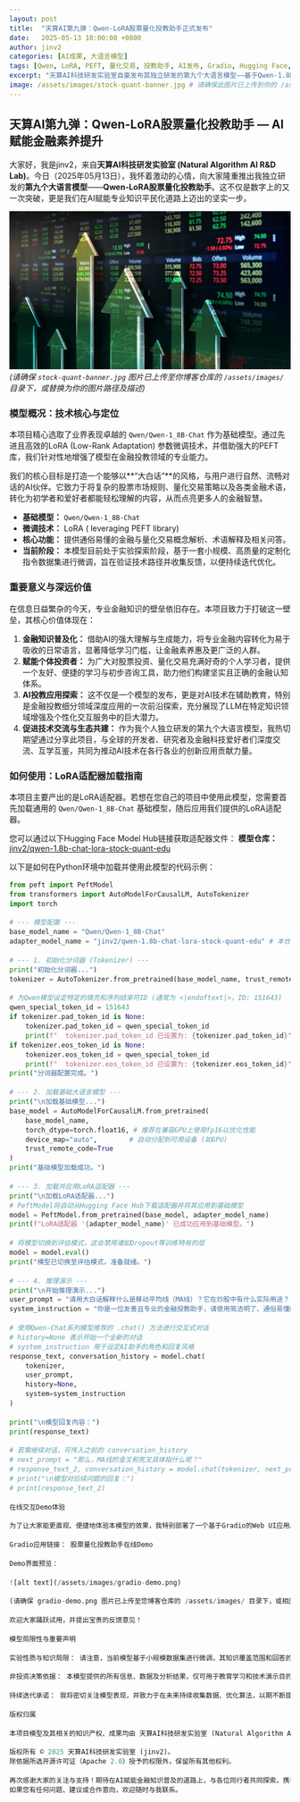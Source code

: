 ```yaml
---
layout: post
title:  "天算AI第九弹：Qwen-LoRA股票量化投教助手正式发布"
date:   2025-05-13 10:00:00 +0800
author: jinv2
categories: [AI成果, 大语言模型]
tags: [Qwen, LoRA, PEFT, 量化交易, 投教助手, AI发布, Gradio, Hugging Face, 金融科技]
excerpt: "天算AI科技研发实验室自豪发布其独立研发的第九个大语言模型——基于Qwen-1.8B微调的股票量化投教助手。本文旨在介绍此模型的概况、核心价值、使用方法，并提供在线Demo供大家体验。"
image: /assets/images/stock-quant-banner.jpg # 请确保此图片已上传到你的 /assets/images/ 目录
---
```


## 天算AI第九弹：Qwen-LoRA股票量化投教助手 — AI赋能金融素养提升

大家好，我是jinv2，来自**天算AI科技研发实验室 (Natural Algorithm AI R&D Lab)**。今日（2025年05月13日），我怀着激动的心情，向大家隆重推出我独立研发的**第九个大语言模型**——**Qwen-LoRA股票量化投教助手**。这不仅是数字上的又一次突破，更是我们在AI赋能专业知识平民化道路上迈出的坚实一步。

![天算AI股票量化投教助手](/assets/images/stock-quant-banner.jpg "AI驱动的金融知识普及")
*(请确保 `stock-quant-banner.jpg` 图片已上传至你博客仓库的 `/assets/images/` 目录下，或替换为你的图片路径及描述)*

### 模型概况：技术核心与定位

本项目精心选取了业界表现卓越的 `Qwen/Qwen-1_8B-Chat` 作为基础模型。通过先进且高效的LoRA (Low-Rank Adaptation) 参数微调技术，并借助强大的PEFT库，我们针对性地增强了模型在金融投教领域的专业能力。

我们的核心目标是打造一个能够以**“大白话”**的风格，与用户进行自然、流畅对话的AI伙伴。它致力于将复杂的股票市场规则、量化交易策略以及各类金融术语，转化为初学者和爱好者都能轻松理解的内容，从而点亮更多人的金融智慧。

*   **基础模型：** `Qwen/Qwen-1_8B-Chat`
*   **微调技术：** LoRA ( leveraging PEFT library)
*   **核心功能：** 提供通俗易懂的金融与量化交易概念解析、术语解释及相关问答。
*   **当前阶段：** 本模型目前处于实验探索阶段，基于一套小规模、高质量的定制化指令数据集进行微调，旨在验证技术路径并收集反馈，以便持续迭代优化。

### 重要意义与深远价值

在信息日益繁杂的今天，专业金融知识的壁垒依旧存在。本项目致力于打破这一壁垒，其核心价值体现在：

1.  **金融知识普及化：** 借助AI的强大理解与生成能力，将专业金融内容转化为易于吸收的日常语言，显著降低学习门槛，让金融素养惠及更广泛的人群。
2.  **赋能个体投资者：** 为广大对股票投资、量化交易充满好奇的个人学习者，提供一个友好、便捷的学习与初步咨询工具，助力他们构建坚实且正确的金融认知体系。
3.  **AI投教应用探索：** 这不仅是一个模型的发布，更是对AI技术在辅助教育，特别是金融投教细分领域深度应用的一次前沿探索，充分展现了LLM在特定知识领域增强及个性化交互服务中的巨大潜力。
4.  **促进技术交流与生态共建：** 作为我个人独立研发的第九个大语言模型，我热切期望通过分享此项目，与全球的开发者、研究者及金融科技爱好者们深度交流、互学互鉴，共同为推动AI技术在各行各业的创新应用贡献力量。

### 如何使用：LoRA适配器加载指南

本项目主要产出的是LoRA适配器。若想在您自己的项目中使用此模型，您需要首先加载通用的 `Qwen/Qwen-1_8B-Chat` 基础模型，随后应用我们提供的LoRA适配器。

您可以通过以下Hugging Face Model Hub链接获取适配器文件：
**模型仓库：** [jinv2/qwen-1.8b-chat-lora-stock-quant-edu](https://huggingface.co/jinv2/qwen-1.8b-chat-lora-stock-quant-edu)

以下是如何在Python环境中加载并使用此模型的代码示例：

```python
from peft import PeftModel
from transformers import AutoModelForCausalLM, AutoTokenizer
import torch

# --- 模型配置 ---
base_model_name = "Qwen/Qwen-1_8B-Chat"
adapter_model_name = "jinv2/qwen-1.8b-chat-lora-stock-quant-edu" # 本仓库LoRA适配器ID

# --- 1. 初始化分词器 (Tokenizer) ---
print("初始化分词器...")
tokenizer = AutoTokenizer.from_pretrained(base_model_name, trust_remote_code=True)

# 为Qwen模型设定特定的填充和序列结束符ID (通常为 <|endoftext|>，ID: 151643)
qwen_special_token_id = 151643 
if tokenizer.pad_token_id is None:
    tokenizer.pad_token_id = qwen_special_token_id
    print(f"  tokenizer.pad_token_id 已设置为: {tokenizer.pad_token_id}")
if tokenizer.eos_token_id is None:
    tokenizer.eos_token_id = qwen_special_token_id
    print(f"  tokenizer.eos_token_id 已设置为: {tokenizer.eos_token_id}")
print("分词器配置完成。")

# --- 2. 加载基础大语言模型 ---
print("\n加载基础模型...")
base_model = AutoModelForCausalLM.from_pretrained(
    base_model_name,
    torch_dtype=torch.float16, # 推荐在兼容GPU上使用fp16以优化性能
    device_map="auto",        # 自动分配到可用设备 (如GPU)
    trust_remote_code=True
)
print("基础模型加载成功。")

# --- 3. 加载并应用LoRA适配器 ---
print("\n加载LoRA适配器...")
# PeftModel将自动从Hugging Face Hub下载适配器并将其应用到基础模型
model = PeftModel.from_pretrained(base_model, adapter_model_name)
print(f"LoRA适配器 '{adapter_model_name}' 已成功应用到基础模型。")

# 将模型切换到评估模式，这会禁用诸如Dropout等训练特有的层
model = model.eval()
print("模型已切换至评估模式，准备就绪。")

# --- 4. 推理演示 ---
print("\n开始推理演示...")
user_prompt = "请用大白话解释什么是移动平均线（MA线）？它在炒股中有什么实际用途？"
system_instruction = "你是一位友善且专业的金融投教助手，请使用简洁明了、通俗易懂的语言来回答用户关于股票和量化交易的问题。"

# 使用Qwen-Chat系列模型推荐的 .chat() 方法进行交互式对话
# history=None 表示开始一个全新的对话
# system_instruction 用于设定AI助手的角色和回复风格
response_text, conversation_history = model.chat(
    tokenizer,
    user_prompt,
    history=None,
    system=system_instruction
)

print("\n模型回复内容：")
print(response_text)

# 若需继续对话，可传入之前的 conversation_history
# next_prompt = "那么，MA线的金叉和死叉具体指什么呢？"
# response_text_2, conversation_history = model.chat(tokenizer, next_prompt, history=conversation_history, system=system_instruction)
# print("\n模型对后续问题的回复：")
# print(response_text_2)

在线交互Demo体验

为了让大家能更直观、便捷地体验本模型的效果，我特别部署了一个基于Gradio的Web UI应用。欢迎扫描下方二维码或点击链接进行在线互动：

Gradio应用链接： 股票量化投教助手在线Demo

Demo界面预览：

![alt text](/assets/images/gradio-demo.png)

(请确保 gradio-demo.png 图片已上传至您博客仓库的 /assets/images/ 目录下，或相应调整此路径。)

欢迎大家踊跃试用，并提出宝贵的反馈意见！

模型局限性与重要声明

实验性质与知识局限： 请注意，当前模型基于小规模数据集进行微调，其知识覆盖范围和回答的精确度尚有提升空间，偶有可能生成不完全准确或不够全面的信息。

非投资决策依据： 本模型提供的所有信息、数据及分析结果，仅可用于教育学习和技术演示目的，绝不构成任何形式的投资建议、财务咨询或交易指导。 金融投资具有固有风险，任何投资决策均需用户基于自身独立判断，并强烈建议在做出实际操作前咨询具备资质的专业财务顾问。

持续迭代承诺： 我将密切关注模型表现，并致力于在未来持续收集数据、优化算法，以期不断提升模型的实用性和可靠性。

版权归属

本项目模型及其相关的知识产权、成果均由 天算AI科技研发实验室 (Natural Algorithm AI R&D Lab) 独立研发完成。

版权所有 © 2025 天算AI科技研发实验室 (jinv2)。
除依据所选开源许可证（Apache 2.0）授予的权限外，保留所有其他权利。

再次感谢大家的关注与支持！期待在AI赋能金融知识普及的道路上，与各位同行者共同探索，携手进步。
如果您有任何问题、建议或合作意向，欢迎随时与我联系。
